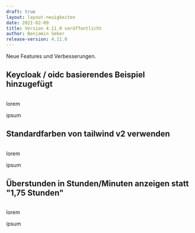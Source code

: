 ```yaml
---
draft: true
layout: layout-neuigkeiten
date: 2021-02-09
title: Version 4.11.0 veröffentlicht
author: Benjamin Seber
release-version: 4.11.0
---
```


Neue Features und Verbesserungen.

<!-- more -->

## Keycloak / oidc basierendes Beispiel hinzugefügt

<div class="flex space-x-8">
  <div>
    <img src="xxx.png" alt="">
  </div>
  <div class="max-w-lg">
    <p class="mb-4">
      lorem
    </p>
    <p>
      ipsum
    </p>
  </div>
</div>

## Standardfarben von tailwind v2 verwenden

<div class="flex space-x-8">
  <div>
    <img src="xxx.png" alt="">
  </div>
  <div class="max-w-lg">
    <p class="mb-4">
      lorem
    </p>
    <p>
      ipsum
    </p>
  </div>
</div>

## Überstunden in Stunden/Minuten anzeigen statt "1,75 Stunden"

<div class="flex space-x-8">
  <div>
    <img src="xxx.png" alt="">
  </div>
  <div class="max-w-lg">
    <p class="mb-4">
      lorem
    </p>
    <p>
      ipsum
    </p>
  </div>
</div>
